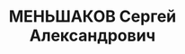 ---
title: МЕНЬШАКОВ Сергей Александрович
description: "Род. в 1901, Ярославская обл., Большесельский р-н, дер. Афанасово. Проживал:\
  \ Ярославская обл., г. Ярославль, п. Текстильщик, 20. Ярославский мясокомбинат,\
  \ Бухгалтер \n  Арестован 28.06.1937. Обв. по ст. 58-8, 58-11. Приговор: ВК ВС СССР,\
  \ 28.12.1937 – ВМН. Расстрелян 28.12.1937. \n  Реабилитирован ВК ВС СССР 26.09.1957"
---